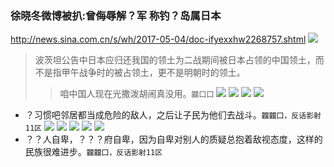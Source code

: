 ### 徐晓冬微博被扒:曾侮辱解？军 称钓？岛属日本
http://news.sina.com.cn/s/wh/2017-05-04/doc-ifyexxhw2268757.shtml
![](http://n.sinaimg.cn/translate/20170504/9UdL-fyeyqek8193259.jpg)
>波茨坦公告中日本应归还我国的领土为二战期间被日本占领的中国领土，而不是指甲午战争时的被占领土，更不是明朝时的领土。
>>咱中国人现在光撒泼胡闹真没用。`龖囗囗`
![](http://n.sinaimg.cn/translate/20170504/9UdL-fyeyqek8193259.jpg)
![](http://n.sinaimg.cn/translate/20170504/hMxh-fyeyqek8193553.jpg)
![](http://n.sinaimg.cn/translate/20170504/eRGq-fyeyqek8193595.jpg)
![](http://n.sinaimg.cn/translate/20170504/cBk2-fyeyqek8193652.jpg)
- ？习惯吧邻居都当成危险的敌人，之后让子民为他们去战斗。`龖龖囗，反话影射11区`
![](http://n.sinaimg.cn/translate/20170504/_LJw-fyeyqek8193672.jpg)
![](http://n.sinaimg.cn/translate/20170504/T5uO-fyeyqek8193687.jpg)
![](http://n.sinaimg.cn/translate/20170504/lTYQ-fyeyqek8193696.jpg)
![](http://n.sinaimg.cn/translate/20170504/AjVy-fyeyqek8193705.jpg)
![](http://n.sinaimg.cn/translate/20170504/32xF-fyeyqek8193743.jpg)
- ？？人自卑，？？？府自卑，因为自卑对别人的质疑总抱着敌视态度，这样的民族很难进步。`龖龖囗，反话影射11区`